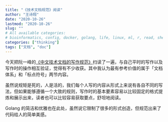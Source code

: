 ```yaml
---
title: "《技术文档规范》阅读"
author: "王诗翔"
date: "2020-10-26"
lastmod: "2020-10-26"
slug: ""
# All available categories:
# bioinformatics, config, docker, golang, life, linux, ml, r, read, shell, thinking
categories: ["thinking"]
tags: ["文档", "doc"]
---
```



今天把阮一峰的[《中文技术文档的写作规范》](https://github.com/ruanyf/document-style-guide)扫读了一遍，与自己平时的写作以及写作时的操作相互验证，觉得有不少收获。其中我认为最有参考价值的属于「文档体系」和「标点符号」两节内容。

虽然说规矩是死的，人是活的，我们每个人写的内容从形式上来说有各自不同的写法，但如果能够遵循一个大致的规则，写作时的基本要素容易以比较固定的格式提炼和展示出来，读者也可以比较容易获取要点，舒坦地阅读。

Golang 的简洁和优雅也在此处，虽然说它限制了很多的形式创造，但规范出来了代码给人的简单美感。
